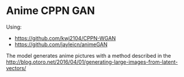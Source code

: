 # Anime CPPN GAN

Using:
- https://github.com/kwj2104/CPPN-WGAN
- https://github.com/jayleicn/animeGAN

The model generates anime pictures with a method described in the http://blog.otoro.net/2016/04/01/generating-large-images-from-latent-vectors/
  